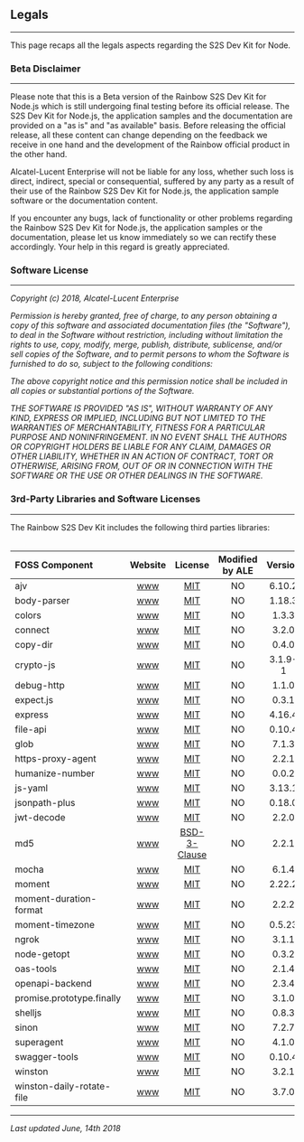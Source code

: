 
## Legals

---

This page recaps all the legals aspects regarding the  S2S Dev Kit for Node.


### Beta Disclaimer

---

Please note that this is a Beta version of the Rainbow  S2S Dev Kit for Node.js which is still undergoing final testing before its official release. The  S2S Dev Kit for Node.js, the application samples and the documentation are provided on a "as is" and "as available" basis. Before releasing the official release, all these content can change depending on the feedback we receive in one hand and the development of the Rainbow official product in the other hand.

Alcatel-Lucent Enterprise will not be liable for any loss, whether such loss is direct, indirect, special or consequential, suffered by any party as a result of their use of the Rainbow  S2S Dev Kit for Node.js, the application sample software or the documentation content.

If you encounter any bugs, lack of functionality or other problems regarding the Rainbow  S2S Dev Kit for Node.js, the application samples or the documentation, please let us know immediately so we can rectify these accordingly. Your help in this regard is greatly appreciated.


### Software License

---

*Copyright (c) 2018, Alcatel-Lucent Enterprise*

*Permission is hereby granted, free of charge, to any person*
*obtaining a copy of this software and associated documentation*
*files (the "Software"), to deal in the Software without*
*restriction, including without limitation the rights to use,*
*copy, modify, merge, publish, distribute, sublicense, and/or sell*
*copies of the Software, and to permit persons to whom the*
*Software is furnished to do so, subject to the following*
*conditions:*

*The above copyright notice and this permission notice shall be*
*included in all copies or substantial portions of the Software.*

*THE SOFTWARE IS PROVIDED "AS IS", WITHOUT WARRANTY OF ANY KIND,*
*EXPRESS OR IMPLIED, INCLUDING BUT NOT LIMITED TO THE WARRANTIES*
*OF MERCHANTABILITY, FITNESS FOR A PARTICULAR PURPOSE AND*
*NONINFRINGEMENT. IN NO EVENT SHALL THE AUTHORS OR COPYRIGHT*
*HOLDERS BE LIABLE FOR ANY CLAIM, DAMAGES OR OTHER LIABILITY,*
*WHETHER IN AN ACTION OF CONTRACT, TORT OR OTHERWISE, ARISING*
*FROM, OUT OF OR IN CONNECTION WITH THE SOFTWARE OR THE USE OR*
*OTHER DEALINGS IN THE SOFTWARE.*


### 3rd-Party Libraries and Software Licenses

---

The Rainbow  S2S Dev Kit includes the following third parties libraries:
<br>
<br>

**FOSS Component**  | **Website** | **License** | **Modified by ALE** | **Version**
:------------- | :-------------: | :-------------: | :-------------: | :-------------:
ajv | [www](https://github.com/epoberezkin/ajv) | [MIT](http://www.opensource.org/licenses/MIT) | NO | 6.10.2
body-parser | [www](https://github.com/expressjs/body-parser#readme) | [MIT](http://www.opensource.org/licenses/MIT) | NO | 1.18.3
colors | [www](https://www.npmjs.com/package/colors) | [MIT](http://www.opensource.org/licenses/MIT) | NO | 1.3.3
connect | [www](https://www.npmjs.com/package/connect) | [MIT](http://www.opensource.org/licenses/MIT) | NO | 3.2.0
copy-dir | [www](https://github.com/pillys/copy-dir) | [MIT](http://www.opensource.org/licenses/MIT) | NO | 0.4.0
crypto-js | [www](http://github.com/brix/crypto-js) | [MIT](http://www.opensource.org/licenses/MIT) | NO | 3.1.9-1
debug-http | [www](https://github.com/floatdrop/debug-http) | [MIT](http://www.opensource.org/licenses/MIT) | NO | 1.1.0
expect.js | [www](https://github.com/Automattic/expect.js) | [MIT](http://www.opensource.org/licenses/MIT) | NO | 0.3.1
express | [www](http://expressjs.com/) | [MIT](http://www.opensource.org/licenses/MIT) | NO | 4.16.4
file-api | [www](https://www.npmjs.com/package/file-api) | [MIT](http://www.opensource.org/licenses/MIT) | NO | 0.10.4
glob | [www](https://github.com/isaacs/node-glob) | [MIT](http://www.opensource.org/licenses/MIT) | NO | 7.1.3
https-proxy-agent | [www](https://github.com/TooTallNate/node-https-proxy-agent#readme) | [MIT](http://www.opensource.org/licenses/MIT) | NO | 2.2.1
humanize-number | [www](https://github.com/component/humanize-number) | [MIT](http://www.opensource.org/licenses/MIT) | NO | 0.0.2
js-yaml | [www](https://github.com/nodeca/js-yaml) | [MIT](http://www.opensource.org/licenses/MIT) | NO | 3.13.1
jsonpath-plus | [www](https://github.com/s3u/JSONPath) | [MIT](http://www.opensource.org/licenses/MIT) | NO | 0.18.0
jwt-decode | [www](https://github.com/auth0/jwt-decode#readme) | [MIT](http://www.opensource.org/licenses/MIT) | NO | 2.2.0
md5 | [www](https://github.com/pvorb/node-md5#readme) | [BSD-3-Clause](https://opensource.org/licenses) | NO | 2.2.1
mocha | [www](https://mochajs.org/) | [MIT](http://www.opensource.org/licenses/MIT) | NO | 6.1.4
moment | [www](http://momentjs.com) | [MIT](http://www.opensource.org/licenses/MIT) | NO | 2.22.2
moment-duration-format | [www](https://github.com/jsmreese/moment-duration-format) | [MIT](http://www.opensource.org/licenses/MIT) | NO | 2.2.2
moment-timezone | [www](https://momentjs.com/timezone/) | [MIT](http://www.opensource.org/licenses/MIT) | NO | 0.5.23
ngrok | [www](https://github.com/bubenshchykov/ngrok) | [MIT](http://www.opensource.org/licenses/MIT) | NO | 3.1.1
node-getopt | [www](https://github.com/jiangmiao/node-getopt) | [MIT](http://www.opensource.org/licenses/MIT) | NO | 0.3.2
oas-tools | [www](https://github.com/isa-group/oas-tools) | [MIT](http://www.opensource.org/licenses/MIT) | NO | 2.1.4
openapi-backend | [www](https://github.com/anttiviljami/openapi-backend) | [MIT](http://www.opensource.org/licenses/MIT) | NO | 2.3.4
promise.prototype.finally | [www]() | [MIT](http://www.opensource.org/licenses/MIT) | NO | 3.1.0
shelljs | [www](https://github.com/shelljs/shelljs) | [MIT](http://www.opensource.org/licenses/MIT) | NO | 0.8.3
sinon | [www](https://sinonjs.org) | [MIT](http://www.opensource.org/licenses/MIT) | NO | 7.2.7
superagent | [www](https://github.com/visionmedia/superagent) | [MIT](http://www.opensource.org/licenses/MIT) | NO | 4.1.0
swagger-tools | [www](https://github.com/apigee-127/swagger-tools) | [MIT](http://www.opensource.org/licenses/MIT) | NO | 0.10.4
winston | [www](https://github.com/winstonjs/winston#readme) | [MIT](http://www.opensource.org/licenses/MIT) | NO | 3.2.1
winston-daily-rotate-file | [www](https://github.com/winstonjs/winston-daily-rotate-file#readme) | [MIT](http://www.opensource.org/licenses/MIT) | NO | 3.7.0

---

_Last updated June, 14th 2018_
